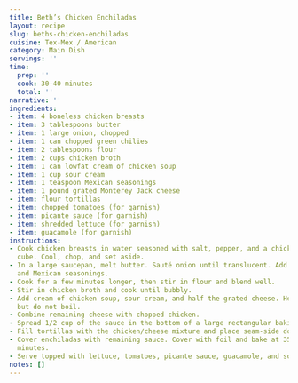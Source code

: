 ```yaml
---
title: Beth’s Chicken Enchiladas
layout: recipe
slug: beths-chicken-enchiladas
cuisine: Tex-Mex / American
category: Main Dish
servings: ''
time:
  prep: ''
  cook: 30–40 minutes
  total: ''
narrative: ''
ingredients:
- item: 4 boneless chicken breasts
- item: 3 tablespoons butter
- item: 1 large onion, chopped
- item: 1 can chopped green chilies
- item: 2 tablespoons flour
- item: 2 cups chicken broth
- item: 1 can lowfat cream of chicken soup
- item: 1 cup sour cream
- item: 1 teaspoon Mexican seasonings
- item: 1 pound grated Monterey Jack cheese
- item: flour tortillas
- item: chopped tomatoes (for garnish)
- item: picante sauce (for garnish)
- item: shredded lettuce (for garnish)
- item: guacamole (for garnish)
instructions:
- Cook chicken breasts in water seasoned with salt, pepper, and a chicken bouillon
  cube. Cool, chop, and set aside.
- In a large saucepan, melt butter. Sauté onion until translucent. Add green chilies
  and Mexican seasonings.
- Cook for a few minutes longer, then stir in flour and blend well.
- Stir in chicken broth and cook until bubbly.
- Add cream of chicken soup, sour cream, and half the grated cheese. Heat through
  but do not boil.
- Combine remaining cheese with chopped chicken.
- Spread 1/2 cup of the sauce in the bottom of a large rectangular baking dish.
- Fill tortillas with the chicken/cheese mixture and place seam-side down in dish.
- Cover enchiladas with remaining sauce. Cover with foil and bake at 350°F for 30–40
  minutes.
- Serve topped with lettuce, tomatoes, picante sauce, guacamole, and sour cream.
notes: []
---
```

